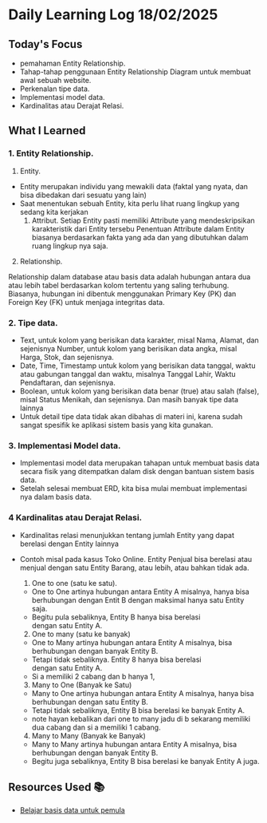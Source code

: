 # Daily Learning Log 18/02/2025

## Today's Focus

- pemahaman Entity Relationship.
- Tahap-tahap penggunaan Entity Relationship Diagram untuk membuat awal sebuah website.
- Perkenalan tipe data.
- Implementasi model data.
- Kardinalitas atau Derajat Relasi.

## What I Learned

### 1. Entity Relationship.

1. Entity.

- Entity merupakan individu yang mewakili data (faktal yang nyata, dan bisa dibedakan dari sesuatu yang lain)
- Saat menentukan sebuah Entity, kita perlu lihat ruang lingkup yang sedang kita kerjakan
  1. Attribut.
Setiap Entity pasti memiliki Attribute yang mendeskripsikan karakteristik dari Entity tersebu Penentuan Attribute dalam Entity biasanya berdasarkan fakta yang ada dan yang dibutuhkan dalam ruang lingkup nya saja.

2. Relationship.

Relationship dalam database atau basis data adalah hubungan antara dua atau lebih tabel berdasarkan kolom tertentu yang saling terhubung. Biasanya, hubungan ini dibentuk menggunakan Primary Key (PK) dan Foreign Key (FK) untuk menjaga integritas data.

### 2. Tipe data.

- Text, untuk kolom yang berisikan data karakter, misal Nama, Alamat, dan sejenisnya Number, untuk kolom yang berisikan data angka, misal Harga, Stok, dan sejenisnya.
- Date, Time, Timestamp untuk kolom yang berisikan data tanggal, waktu atau gabungan tanggal dan waktu, misalnya Tanggal Lahir, Waktu Pendaftaran, dan sejenisnya.
- Boolean, untuk kolom yang berisikan data benar (true) atau salah (false), misal Status Menikah, dan sejenisnya.
  Dan masih banyak tipe data lainnya
- Untuk detail tipe data tidak akan dibahas di materi ini, karena sudah sangat spesifik ke aplikasi sistem basis yang kita gunakan.

### 3. Implementasi Model data.

- Implementasi model data merupakan tahapan untuk membuat basis data secara fisik yang ditempatkan dalam disk dengan bantuan sistem basis data.
- Setelah selesai membuat ERD, kita bisa mulai membuat implementasi nya dalam basis data.

### 4 Kardinalitas atau Derajat Relasi.

- Kardinalitas relasi menunjukkan tentang jumlah Entity yang dapat berelasi dengan Entity lainnya
- Contoh misal pada kasus Toko Online. Entity Penjual bisa berelasi atau menjual dengan satu Entity Barang, atau lebih, atau bahkan tidak ada.

  1. One to one (satu ke satu).

  - One to One artinya hubungan antara Entity A misalnya, hanya bisa berhubungan dengan Entit B dengan maksimal hanya satu Entity saja.
  - Begitu pula sebaliknya, Entity B hanya bisa berelasi dengan satu Entity A.

  2. One to many (satu ke banyak)

  - One to Many artinya hubungan antara Entity A misalnya, bisa berhubungan dengan banyak Entity B.
  - Tetapi tidak sebaliknya. Entity 8 hanya bisa berelasi dengan satu Entity A.
  - Si a memiliki 2 cabang dan b hanya 1,

  3. Many to One (Banyak ke Satu)

  - Many to One artinya hubungan antara Entity A misalnya, hanya bisa berhubungan dengan satu Entity B.
  - Tetapi tidak sebaliknya, Entity B bisa berelasi ke banyak Entity A.
  - note hayan kebalikan dari one to many jadu di b sekarang memiliki dua cabang dan si a memiliki 1 cabang.

  4. Many to Many (Banyak ke Banyak)

  - Many to Many artinya hubungan antara Entity A misalnya, bisa berhubungan dengan banyak Entity B.
  - Begitu juga sebaliknya, Entity B bisa berelasi ke banyak Entity A juga.

## Resources Used 📚

- [Belajar basis data untuk pemula](https://youtu.be/S4igMZFCvh8?si=Qds5Y0-nIs9h83A1)

